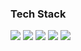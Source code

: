 ### Tech Stack

<div style='d-flex'>
<img src="https://img.shields.io/badge/React-61DAFB?style=flat-square&logo=React&logoColor=black"/>
<img src="https://img.shields.io/badge/JavaScript-F7DF1E?style=flat-square&logo=Javascript&logoColor=yellow"/>
<img src="https://img.shields.io/badge/HTML5-E34F26?style=flat-square&logo=HTML5&logoColor=orange"/>
<img src="https://img.shields.io/badge/CSS3-1572B6?style=flat-square&logo=CSS3&logoColor=lightblue"/>
<img src="https://img.shields.io/badge/MySQL-4479A1?style=flat-square&logo=MySQL&logoColor=black"/>
 </div>
